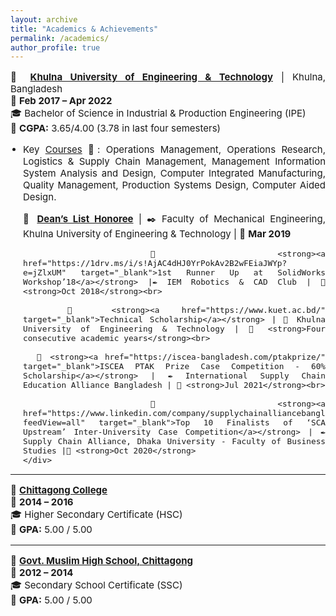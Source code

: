 ```yaml
---
layout: archive
title: "Academics & Achievements"
permalink: /academics/
author_profile: true
---
```


<div class="main-content">
  <!-- <h2 style="text-align: left; font-size: 18px; font-weight: bold;">ACADEMICS</h2> -->

  <div class="education" data-year="2022">
    <p style="font-size: 15px; text-align: justify;">🏫 <strong><a href="https://kuet.ac.bd/" target="_blank">Khulna University of Engineering & Technology</a></strong> | Khulna, Bangladesh<br>📅 <strong>Feb 2017 – Apr 2022</strong><br>🎓 Bachelor of Science in Industrial & Production Engineering (IPE)<br>🎯 <strong>CGPA:</strong> 3.65/4.00 (3.78 in last four semesters)</p>
    <ul style="font-size: 15px; text-align: justify; padding-left: 20px;">
      <li>Key <a href="https://www.kuet.ac.bd/dept/iem/academic/ugcurriculum" target="_blank">Courses</a> 📖: Operations Management, Operations Research, Logistics & Supply Chain Management, Management Information System Analysis and Design, Computer Integrated Manufacturing, Quality Management, Production Systems Design, Computer Aided Design.</li>
    </ul>
    <div style="padding-left: 20px; font-size: 15px; text-align: justify;">
      🏅 <strong><a href="https://kuet.ac.bd/office/dean/me" target="_blank">Dean’s List Honoree</a></strong> | ✒️ Faculty of Mechanical Engineering, Khulna University of Engineering & Technology | 📅 <strong>Mar 2019</strong><br>

      🏅 <strong><a href="https://1drv.ms/i/s!AjAC4dHJ0YrPokAv2B2wFEiaJWYp?e=jZlxUM" target="_blank">1st Runner Up at SolidWorks Workshop’18</a></strong> |✒️ IEM Robotics & CAD Club | 📅 <strong>Oct 2018</strong><br>

      🏅 <strong><a href="https://www.kuet.ac.bd/" target="_blank">Technical Scholarship</a></strong> | 🏫 Khulna University of Engineering & Technology | 📅 <strong>Four consecutive academic years</strong><br>

      🏅 <strong><a href="https://iscea-bangladesh.com/ptakprize/" target="_blank">ISCEA PTAK Prize Case Competition - 60% Scholarship</a></strong> | ✒️ International Supply Chain Education Alliance Bangladesh | 📅 <strong>Jul 2021</strong><br>

      🏅 <strong><a href="https://www.linkedin.com/company/supplychainalliancebangladesh/posts/?feedView=all" target="_blank">Top 10 Finalists of ‘SCA Upstream’ Inter-University Case Competition</a></strong> | ✒️ Supply Chain Alliance, Dhaka University - Faculty of Business Studies |📅 <strong>Oct 2020</strong>
    </div>
  </div>

  <hr>

  <div class="education" data-year="2016">
    <p style="font-size: 15px; text-align: justify;">🏫 <strong><a href="#" target="_blank">Chittagong College</a></strong><br>📅 <strong>2014 – 2016</strong><br>🎓 Higher Secondary Certificate (HSC)<br>🎯 <strong>GPA:</strong> 5.00 / 5.00</p>
  </div>

  <hr>

  <div class="education" data-year="2014">
    <p style="font-size: 15px; text-align: justify;">🏫 <strong><a href="#" target="_blank">Govt. Muslim High School, Chittagong</a></strong><br>📅 <strong>2012 – 2014</strong><br>🎓 Secondary School Certificate (SSC)<br>🎯 <strong>GPA:</strong> 5.00 / 5.00</p>
  </div>
</div>
